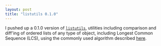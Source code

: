 ```yaml
---
layout: post
title: "listutils 0.1.0"
---
```


I pushed up a 0.1.0 version of [`listutils`](http://neelsmith.github.io/listutils/), utilities including comparison and diff'ing of ordered lists of any type of object, including Longest Common Sequence (LCS), using the commonly used algorithm described [here](http://www.cs.princeton.edu/introcs/96optimization/LCS.java.html).



